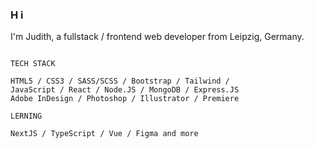 ### H i

I'm Judith, a fullstack / frontend web developer from Leipzig, Germany.

```

TECH STACK

HTML5 / CSS3 / SASS/SCSS / Bootstrap / Tailwind / 
JavaScript / React / Node.JS / MongoDB / Express.JS
Adobe InDesign / Photoshop / Illustrator / Premiere

LERNING

NextJS / TypeScript / Vue / Figma and more

```
